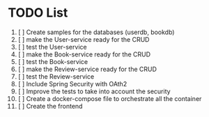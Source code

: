 # TODO List

1. [ ] Create samples for the databases (userdb, bookdb)
2. [ ] make the User-service ready for the CRUD
3. [ ] test the User-service
4. [ ] make the Book-service ready for the CRUD
5. [ ] test the Book-service
6. [ ] make the Review-service ready for the CRUD
7. [ ] test the Review-service
8. [ ] Include Spring Security with OAth2
9. [ ] Improve the tests to take into account the security
10. [ ] Create a docker-compose file to orchestrate all the container
11. [ ] Create the frontend